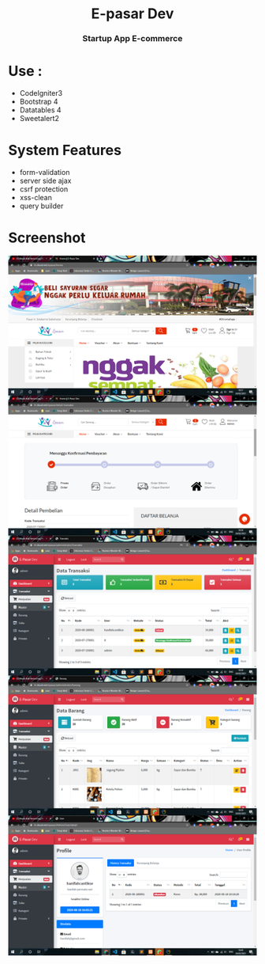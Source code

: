 <h1 align="center">E-pasar Dev</h1>
<h3 align="center">Startup App E-commerce</h3>

# Use :
  - CodeIgniter3
  - Bootstrap 4
  - Datatables 4
  - Sweetalert2

# System Features 
  - form-validation
  - server side ajax
  - csrf protection
  - xss-clean
  - query builder
  
# Screenshot

<img align="center" src="/screenshot/Screenshot (60).png" />

<img align="center" src="/screenshot/Screenshot (61).png" />

<img align="center" src="/screenshot/Screenshot (62).png" />

<img align="center" src="/screenshot/Screenshot (63).png" />

<img align="center" src="/screenshot/Screenshot (64).png" />
